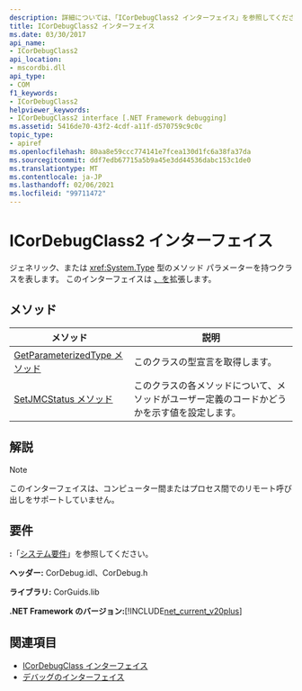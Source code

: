 ```yaml
---
description: 詳細については、「ICorDebugClass2 インターフェイス」を参照してください。
title: ICorDebugClass2 インターフェイス
ms.date: 03/30/2017
api_name:
- ICorDebugClass2
api_location:
- mscordbi.dll
api_type:
- COM
f1_keywords:
- ICorDebugClass2
helpviewer_keywords:
- ICorDebugClass2 interface [.NET Framework debugging]
ms.assetid: 5416de70-43f2-4cdf-a11f-d570759c9c0c
topic_type:
- apiref
ms.openlocfilehash: 80aa8e59ccc774141e7fcea130d1fc6a38fa37da
ms.sourcegitcommit: ddf7edb67715a5b9a45e3dd44536dabc153c1de0
ms.translationtype: MT
ms.contentlocale: ja-JP
ms.lasthandoff: 02/06/2021
ms.locfileid: "99711472"
---
```

# <a name="icordebugclass2-interface"></a>ICorDebugClass2 インターフェイス

ジェネリック、または <xref:System.Type> 型のメソッド パラメーターを持つクラスを表します。 このインターフェイスは [、を](icordebugclass-interface.md)拡張します。  
  
## <a name="methods"></a>メソッド  
  
|メソッド|説明|  
|------------|-----------------|  
|[GetParameterizedType メソッド](icordebugclass2-getparameterizedtype-method.md)|このクラスの型宣言を取得します。|  
|[SetJMCStatus メソッド](icordebugclass2-setjmcstatus-method.md)|このクラスの各メソッドについて、メソッドがユーザー定義のコードかどうかを示す値を設定します。|  
  
## <a name="remarks"></a>解説  
  
> [!NOTE]
> このインターフェイスは、コンピューター間またはプロセス間でのリモート呼び出しをサポートしていません。  
  
## <a name="requirements"></a>要件  

 **:**「[システム要件](../../get-started/system-requirements.md)」を参照してください。  
  
 **ヘッダー:** CorDebug.idl、CorDebug.h  
  
 **ライブラリ:** CorGuids.lib  
  
 **.NET Framework のバージョン:**[!INCLUDE[net_current_v20plus](../../../../includes/net-current-v20plus-md.md)]  
  
## <a name="see-also"></a>関連項目

- [ICorDebugClass インターフェイス](icordebugclass-interface.md)
- [デバッグのインターフェイス](debugging-interfaces.md)

